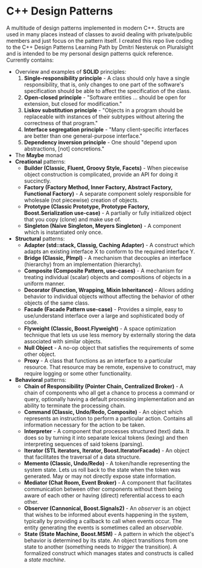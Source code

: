 # C++ Design Patterns

A multitude of design patterns implemented in modern C++. Structs are used in many places instead of classes to avoid
dealing with private/public members and just focus on the pattern itself. I created this repo live coding to the
C++ Design Patterns Learning Path by Dmitri Nesteruk on Pluralsight and is intended to be my personal design patterns quick reference.
Currently contains:
 - Overview and examples of **SOLID** principles:
 	1. **Single-responsibility principle** - A class should only have a single responsibility, that is, only changes to one part of the software's specification should be able to affect the specification of the class.
	2. **Open-closed principle** - "Software entities ... should be open for extension, but closed for modification."
	3. **Liskov substitution principle** - "Objects in a program should be replaceable with instances of their subtypes without altering the correctness of that program."
	4. **Interface segregation principle** - "Many client-specific interfaces are better than one general-purpose interface."
	5. **Dependency inversion principle** - One should "depend upon abstractions, [not] concretions."
 - The **Maybe** monad
 - **Creational** patterns:
 	- **Builder (Classic, Fluent, Groovy Style, Facets)** - When piecewise object construction is complicated, provide an API for doing it succinctly.
	- **Factory (Factory Method, Inner Factory, Abstract Factory, Functional Factory)** - A separate component solely responsible for wholesale (not piecewise) creation of objects.
	- **Prototype (Classic Prototype, Prototype Factory, Boost.Serialization use-case)** - A partially or fully initialized object that you copy (clone) and make use of.
	- **Singleton (Naive Singleton, Meyers Singleton)** - A component which is instantiated only once.
 - **Structural** patterns:
	- **Adapter (std::stack, Classig, Caching Adapter)** - A construct which adapts an existing interface X to conform to the required interface Y.
	- **Bridge (Classic, PImpl)** - A mechanism that decouples an interface (hierarchy) from an implementation (hierarchy).
	- **Composite (Composite Pattern, use-cases)** - A mechanism for treating individual (scalar) objects and compositions of objects in a uniform manner.
	- **Decorator (Function, Wrapping, Mixin Inheritance)** - Allows adding behavior to individual objects without affecting the behavior of other objects of the same class.
	- **Facade (Facade Pattern use-case)** - Provides a simple, easy to use/understand interface over a large and sophisticated body of code.
	- **Flyweight (Classic, Boost.Flyweight)** - A space optimization technique that lets us use less memory by externally storing the data associated with similar objects.
	- **Null Object** - A no-op object that satisfies the requirements of some other object.
	- **Proxy** - A class that functions as an interface to a particular resource. That resource may be remote, expensive to construct, may require logging or some other functionality.
 - **Behavioral** patterns:
 	- **Chain of Responsibility (Pointer Chain, Centralized Broker)** - A chain of components who all get a chance to process a command or query, optionally having a default processing implementation and an ability to terminate the processing chain.
	- **Command (Classic, Undo/Redo, Composite)** - An object which represents an instruction to perform a particular action. Contains all information necessary for the action to be taken.
	- **Interpreter** - A component that processes structured (text) data. It does so by turning it into separate lexical tokens (lexing) and then interpreting sequences of said tokens (parsing).
	- **Iterator (STL iterators, Iterator, Boost.IteratorFacade)** - An object that facilitates the traversal of a data structure.
	- **Memento (Classic, Undo/Redo)** - A token/handle representing the system state. Lets us roll back to the state when the token was generated. May or may not directly expose state information.
	- **Mediator (Chat Room, Event Broker)** - A component that facilitates communication between other components without them being aware of each other or having (direct) referential access to each other.
	- **Observer (Cannonical, Boost.Signals2)** - An *observer* is an object that wishes to be informed about events happening in the system, typically by providing a callback to call when events occur. The entity generating the events is sometimes called an *observable*.
	- **State (State Machine, Boost.MSM)** - A pattern in which the object's behavior is determined by its state. An object transitions from one state to another (something needs to *trigger* the transition). A formalized construct which manages states and constructs is called a *state machine*.

